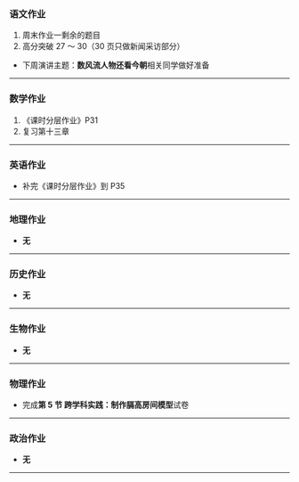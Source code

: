 ### 语文作业

1. 周末作业一剩余的题目
2. 高分突破 27 ～ 30（30 页只做新闻采访部分）

- 下周演讲主题：**数风流人物还看今朝**相关同学做好准备

---

### 数学作业

1. 《课时分层作业》P31
2. 复习第十三章

---

### 英语作业

- 补完《课时分层作业》到 P35

---

### 地理作业

- **无**

---

### 历史作业

- **无**

---

### 生物作业

- **无**

---

### 物理作业

- 完成**第 5 节 跨学科实践：制作膈高房间模型**试卷

---

### 政治作业

- **无**

---
